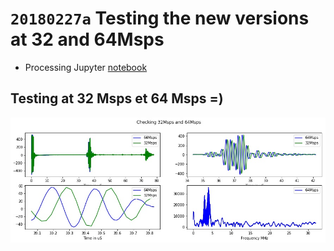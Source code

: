 # `20180227a` Testing the new versions at 32 and 64Msps

* Processing Jupyter [notebook](/matty/20180227a/20180227a-Loops.ipynb)

## Testing at 32 Msps et 64 Msps =)

![](/matty/20180227a/32_64.jpg)
